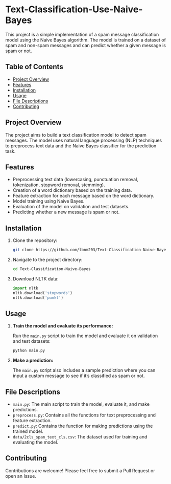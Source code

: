 # Text-Classification-Use-Naive-Bayes

This project is a simple implementation of a spam message classification model using the Naive Bayes algorithm. The model is trained on a dataset of spam and non-spam messages and can predict whether a given message is spam or not.

## Table of Contents

- [Project Overview](#project-overview)
- [Features](#features)
- [Installation](#installation)
- [Usage](#usage)
- [File Descriptions](#file-descriptions)
- [Contributing](#contributing)

## Project Overview

The project aims to build a text classification model to detect spam messages. The model uses natural language processing (NLP) techniques to preprocess text data and the Naive Bayes classifier for the prediction task.

## Features

- Preprocessing text data (lowercasing, punctuation removal, tokenization, stopword removal, stemming).
- Creation of a word dictionary based on the training data.
- Feature extraction for each message based on the word dictionary.
- Model training using Naive Bayes.
- Evaluation of the model on validation and test datasets.
- Predicting whether a new message is spam or not.

## Installation

1. Clone the repository:

    ```bash
    git clone https://github.com/lbnm203/Text-Classification-Naive-Bayes.git
    ```

2. Navigate to the project directory:

    ```bash
    cd Text-Classification-Naive-Bayes
    ```

4. Download NLTK data:

    ```python
    import nltk
    nltk.download('stopwords')
    nltk.download('punkt')
    ```

## Usage

1. **Train the model and evaluate its performance:**

    Run the `main.py` script to train the model and evaluate it on validation and test datasets:

    ```bash
    python main.py
    ```

2. **Make a prediction:**

    The `main.py` script also includes a sample prediction where you can input a custom message to see if it’s classified as spam or not.

## File Descriptions

- `main.py`: The main script to train the model, evaluate it, and make predictions.
- `preprocess.py`: Contains all the functions for text preprocessing and feature extraction.
- `predict.py`: Contains the function for making predictions using the trained model.
- `data/2cls_spam_text_cls.csv`: The dataset used for training and evaluating the model.

## Contributing

Contributions are welcome! Please feel free to submit a Pull Request or open an Issue.
